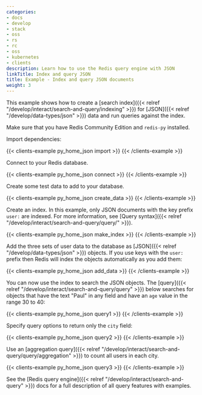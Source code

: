 ```yaml
---
categories:
- docs
- develop
- stack
- oss
- rs
- rc
- oss
- kubernetes
- clients
description: Learn how to use the Redis query engine with JSON
linkTitle: Index and query JSON
title: Example - Index and query JSON documents
weight: 3
---
```


This example shows how to create a
[search index]({{< relref "/develop/interact/search-and-query/indexing" >}})
for [JSON]({{< relref "/develop/data-types/json" >}}) data and
run queries against the index.

Make sure that you have Redis Community Edition and `redis-py` installed.

Import dependencies:

{{< clients-example py_home_json import >}}
{{< /clients-example >}}

Connect to your Redis database.

{{< clients-example py_home_json connect >}}
{{< /clients-example >}}

Create some test data to add to your database.

{{< clients-example py_home_json create_data >}}
{{< /clients-example >}}

Create an index. In this example, only JSON documents with the key prefix `user:` are indexed. For more information, see [Query syntax]({{< relref "/develop/interact/search-and-query/query/" >}}).

{{< clients-example py_home_json make_index >}}
{{< /clients-example >}}

Add the three sets of user data to the database as
[JSON]({{< relref "/develop/data-types/json" >}}) objects.
If you use keys with the `user:` prefix then Redis will index the
objects automatically as you add them:

{{< clients-example py_home_json add_data >}}
{{< /clients-example >}}

You can now use the index to search the JSON objects. The
[query]({{< relref "/develop/interact/search-and-query/query" >}})
below searches for objects that have the text "Paul" in any field
and have an `age` value in the range 30 to 40:

{{< clients-example py_home_json query1 >}}
{{< /clients-example >}}

Specify query options to return only the `city` field:

{{< clients-example py_home_json query2 >}}
{{< /clients-example >}}

Use an
[aggregation query]({{< relref "/develop/interact/search-and-query/query/aggregation" >}})
to count all users in each city.

{{< clients-example py_home_json query3 >}}
{{< /clients-example >}}

See the [Redis query engine]({{< relref "/develop/interact/search-and-query" >}}) docs
for a full description of all query features with examples.
